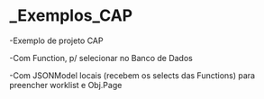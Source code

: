 ﻿# _Exemplos_CAP
-Exemplo de projeto CAP

-Com Function, p/ selecionar no Banco de Dados

-Com JSONModel locais (recebem os selects das Functions) para preencher worklist e Obj.Page
